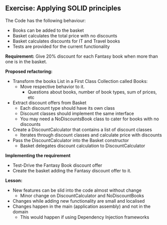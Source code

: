 Exercise: Applying SOLID principles
-----------------------------------

The Code has the following behaviour:    

* Books can be added to the basket    
* Basket calculates the total price with no discounts    
* Basket calculates discounts for IT and Travel books    
* Tests are provided for the current functionality    

**Requirement:** Give 20% discount for each Fantasy book when more than one is in the basket.

**Proposed refactoring:**

- Transform the books List in a First Class Collection called Books:    
	- Move respective behavior to it.
		- Questions about books, number of book types, sum of prices, etc 
- Extract discount offers from Basket
	- Each discount type should have its own class
	- Discount classes should implement the same interface
	- You may need a NoDiscountsBook class to cater for books with no discounts
- Create a DiscountCalculator that contains a list of discount classes
	- Iterates through discount classes and calculate price with discounts
- Pass the DiscountCalculator into the Basket constructor
	- Basket delegates discount calculation to DiscountCalculator

**Implementing the requirement**

* Test-Drive the Fantasy Book discount offer
* Create the basket adding the Fantasy discount offer to it.

**Lesson:**

- New features can be slid into the code almost without change
	- Minor change on DiscountCalculator and NoDiscountBooks   
- Changes while adding new functionality are small and localised
- Changes happen in the main (application assembly) and not in the domain
	- This would happen if using Dependency Injection frameworks
